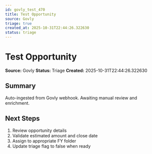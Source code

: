 ```yaml
---
id: govly_test_470
title: Test Opportunity
source: Govly
triage: true
created_at: 2025-10-31T22:44:26.322630
status: triage
---
```


# Test Opportunity

**Source:** Govly
**Status:** Triage
**Created:** 2025-10-31T22:44:26.322630

## Summary

Auto-ingested from Govly webhook. Awaiting manual review and enrichment.

## Next Steps

1. Review opportunity details
2. Validate estimated amount and close date
3. Assign to appropriate FY folder
4. Update triage flag to false when ready
